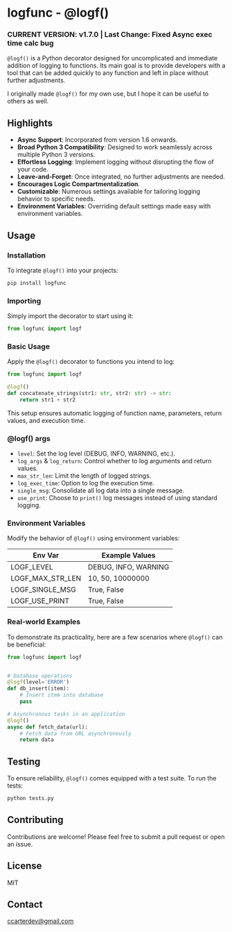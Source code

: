 # logfunc - @logf()

### CURRENT VERSION: v1.7.0 | Last Change: Fixed Async exec time calc bug

`@logf()` is a Python decorator designed for uncomplicated and immediate addition of logging to functions. Its main goal is to provide developers with a tool that can be added quickly to any function and left in place without further adjustments.

I originally made `@logf()` for my own use, but I hope it can be useful to others as well.

## Highlights
- **Async Support**: Incorporated from version 1.6 onwards.
- **Broad Python 3 Compatibility**: Designed to work seamlessly across multiple Python 3 versions.
- **Effortless Logging**: Implement logging without disrupting the flow of your code.
- **Leave-and-Forget**: Once integrated, no further adjustments are needed.
- **Encourages Logic Compartmentalization**.
- **Customizable**: Numerous settings available for tailoring logging behavior to specific needs.
- **Environment Variables**: Overriding default settings made easy with environment variables.


## Usage

### Installation

To integrate `@logf()` into your projects:

```sh
pip install logfunc
```

### Importing

Simply import the decorator to start using it:

```python
from logfunc import logf
```

### Basic Usage

Apply the `@logf()` decorator to functions you intend to log:

```python
from logfunc import logf

@logf()
def concatenate_strings(str1: str, str2: str) -> str:
    return str1 + str2
```

This setup ensures automatic logging of function name, parameters, return values, and execution time.

### @logf() args

- `level`: Set the log level (DEBUG, INFO, WARNING, etc.).
- `log_args` & `log_return`: Control whether to log arguments and return values.
- `max_str_len`: Limit the length of logged strings.
- `log_exec_time`: Option to log the execution time.
- `single_msg`: Consolidate all log data into a single message.
- `use_print`: Choose to `print()` log messages instead of using standard logging.

### Environment Variables

Modify the behavior of `@logf()` using environment variables:

| Env Var          | Example Values       |
|------------------|----------------------|
| LOGF_LEVEL       | DEBUG, INFO, WARNING |
| LOGF_MAX_STR_LEN | 10, 50, 10000000     |
| LOGF_SINGLE_MSG  | True, False          |
| LOGF_USE_PRINT   | True, False          |

### Real-world Examples

To demonstrate its practicality, here are a few scenarios where `@logf()` can be beneficial:

```python
from logfunc import logf


# Database operations
@logf(level='ERROR')
def db_insert(item):
    # Insert item into database
    pass

# Asynchronous tasks in an application
@logf()
async def fetch_data(url):
    # Fetch data from URL asynchronously
    return data
```

## Testing

To ensure reliability, `@logf()` comes equipped with a test suite. To run the tests:

```sh
python tests.py
```

## Contributing

Contributions are welcome! Please feel free to submit a pull request or open an issue.

## License

MIT

## Contact

ccarterdev@gmail.com